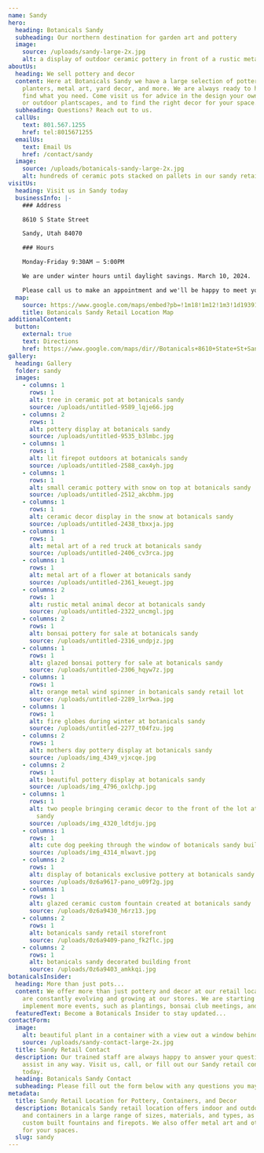 ```yaml
---
name: Sandy
hero:
  heading: Botanicals Sandy
  subheading: Our northern destination for garden art and pottery
  image:
    source: /uploads/sandy-large-2x.jpg
    alt: a display of outdoor ceramic pottery in front of a rustic metal fence
aboutUs:
  heading: We sell pottery and decor
  content: Here at Botanicals Sandy we have a large selection of pottery,
    planters, metal art, yard decor, and more. We are always ready to help you
    find what you need. Come visit us for advice in the design your own indoor
    or outdoor plantscapes, and to find the right decor for your space.
  subheading: Questions? Reach out to us.
  callUs:
    text: 801.567.1255
    href: tel:8015671255
  emailUs:
    text: Email Us
    href: /contact/sandy
  image:
    source: /uploads/botanicals-sandy-large-2x.jpg
    alt: hundreds of ceramic pots stacked on pallets in our sandy retail lot
visitUs:
  heading: Visit us in Sandy today
  businessInfo: |-
    ### Address

    8610 S State Street

    Sandy, Utah 84070

    ### Hours

    Monday-Friday 9:30AM – 5:00PM

    We are under winter hours until daylight savings. March 10, 2024.

    Please call us to make an appointment and we'll be happy to meet you.
  map:
    source: https://www.google.com/maps/embed?pb=!1m18!1m12!1m3!1d193912.99854849948!2d-112.0239480164218!3d40.58817010876541!2m3!1f0!2f0!3f0!3m2!1i1024!2i768!4f13.1!3m3!1m2!1s0x8752886894cedb91%3A0xab821b9c26ee88df!2sBotanicals!5e0!3m2!1sen!2sus!4v1578089919277!5m2!1sen!2sus
    title: Botanicals Sandy Retail Location Map
additionalContent:
  button:
    external: true
    text: Directions
    href: https://www.google.com/maps/dir//Botanicals+8610+State+St+Sandy,+UT+84070/@40.5948094,-111.8911293,10z/data=!4m5!4m4!1m0!1m2!1m1!1s0x8752886894cedb91:0xab821b9c26ee88df
gallery:
  heading: Gallery
  folder: sandy
  images:
    - columns: 1
      rows: 1
      alt: tree in ceramic pot at botanicals sandy
      source: /uploads/untitled-9589_lqje66.jpg
    - columns: 2
      rows: 1
      alt: pottery display at botanicals sandy
      source: /uploads/untitled-9535_b3lmbc.jpg
    - columns: 1
      rows: 1
      alt: lit firepot outdoors at botanicals sandy
      source: /uploads/untitled-2588_cax4yh.jpg
    - columns: 1
      rows: 1
      alt: small ceramic pottery with snow on top at botanicals sandy
      source: /uploads/untitled-2512_akcbhm.jpg
    - columns: 1
      rows: 1
      alt: ceramic decor display in the snow at botanicals sandy
      source: /uploads/untitled-2438_tbxxja.jpg
    - columns: 1
      rows: 1
      alt: metal art of a red truck at botanicals sandy
      source: /uploads/untitled-2406_cv3rca.jpg
    - columns: 1
      rows: 1
      alt: metal art of a flower at botanicals sandy
      source: /uploads/untitled-2361_keuegt.jpg
    - columns: 2
      rows: 1
      alt: rustic metal animal decor at botanicals sandy
      source: /uploads/untitled-2322_uncmgl.jpg
    - columns: 2
      rows: 1
      alt: bonsai pottery for sale at botanicals sandy
      source: /uploads/untitled-2316_undpjz.jpg
    - columns: 1
      rows: 1
      alt: glazed bonsai pottery for sale at botanicals sandy
      source: /uploads/untitled-2306_hqyw7z.jpg
    - columns: 1
      rows: 1
      alt: orange metal wind spinner in botanicals sandy retail lot
      source: /uploads/untitled-2289_lxr9wa.jpg
    - columns: 1
      rows: 1
      alt: fire globes during winter at botanicals sandy
      source: /uploads/untitled-2277_t04fzu.jpg
    - columns: 2
      rows: 1
      alt: mothers day pottery display at botanicals sandy
      source: /uploads/img_4349_vjxcqe.jpg
    - columns: 2
      rows: 1
      alt: beautiful pottery display at botanicals sandy
      source: /uploads/img_4796_oxlchp.jpg
    - columns: 1
      rows: 1
      alt: two people bringing ceramic decor to the front of the lot at botanicals
        sandy
      source: /uploads/img_4320_ldtdju.jpg
    - columns: 1
      rows: 1
      alt: cute dog peeking through the window of botanicals sandy building
      source: /uploads/img_4314_mlwavt.jpg
    - columns: 2
      rows: 1
      alt: display of botanicals exclusive pottery at botanicals sandy retail lot
      source: /uploads/0z6a9617-pano_u09f2g.jpg
    - columns: 1
      rows: 1
      alt: glazed ceramic custom fountain created at botanicals sandy
      source: /uploads/0z6a9430_h6rz13.jpg
    - columns: 2
      rows: 1
      alt: botanicals sandy retail storefront
      source: /uploads/0z6a9409-pano_fk2flc.jpg
    - columns: 2
      rows: 1
      alt: botanicals sandy decorated building front
      source: /uploads/0z6a9403_amkkqi.jpg
botanicalsInsider:
  heading: More than just pots...
  content: We offer more than just pottery and decor at our retail locations. We
    are constantly evolving and growing at our stores. We are starting to
    implement more events, such as plantings, bonsai club meetings, and more.
  featuredText: Become a Botanicals Insider to stay updated...
contactForm:
  image:
    alt: beautiful plant in a container with a view out a window behind it
    source: /uploads/sandy-contact-large-2x.jpg
  title: Sandy Retail Contact
  description: Our trained staff are always happy to answer your questions or
    assist in any way. Visit us, call, or fill out our Sandy retail contact form
    today.
  heading: Botanicals Sandy Contact
  subheading: Please fill out the form below with any questions you may have
metadata:
  title: Sandy Retail Location for Pottery, Containers, and Decor
  description: Botanicals Sandy retail location offers indoor and outdoor pottery
    and containers in a large range of sizes, materials, and types, as well as
    custom built fountains and firepots. We also offer metal art and other decor
    for your spaces.
  slug: sandy
---
```

